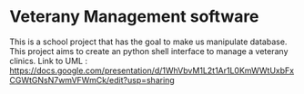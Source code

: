 # Veterany Management software

This is a school project that has the goal to make us manipulate database.
This project aims to create an python shell interface to manage a veterany clinics.
Link to UML : https://docs.google.com/presentation/d/1WhVbvM1L2t1Ar1L0KmWWtUxbFxCGWtGNsN7wmVFWmCk/edit?usp=sharing
